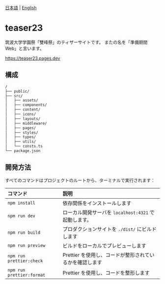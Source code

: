 [日本語](./README.md) | [English](./docs/README.en.md)

# teaser23

筑波大学学園祭「雙峰祭」のティザーサイトです。
またの名を「準備期間 Web」と言います。

https://teaser23.pages.dev

## 構成

```sh
/
├── public/
├── src/
│   ├── assets/
│   ├── components/
│   ├── content/
│   ├── icons/
│   ├── layouts/
│   ├── middleware/
│   ├── pages/
│   ├── styles/
│   ├── types/
│   ├── utils/
│   └── consts.ts
└── package.json
```

## 開発方法

すべてのコマンドはプロジェクトのルートから、ターミナルで実行されます：

| コマンド                  | 説明                                                    |
| :------------------------ | :------------------------------------------------------ |
| `npm install`             | 依存関係をインストールします                            |
| `npm run dev`             | ローカル開発サーバを `localhost:4321` で起動します。    |
| `npm run build`           | プロダクションサイトを `./dist/` にビルドします         |
| `npm run preview`         | ビルドをローカルでプレビューします                      |
| `npm run prettier:check`  | Prettier を使用し、コードが整形されているかを確認します |
| `npm run prettier:format` | Prettier を使用し、コードを整形します                   |
